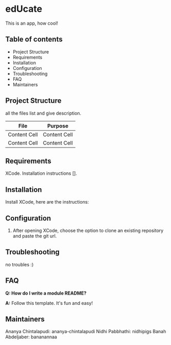 # edUcate

This is an app, how cool!

## Table of contents

- Project Structure
- Requirements
- Installation
- Configuration
- Troubleshooting
- FAQ
- Maintainers

## Project Structure

all the files list and give description.

| File  | Purpose |
| ------------- | ------------- |
| Content Cell  | Content Cell  |
| Content Cell  | Content Cell  |

## Requirements

XCode. Installation instructions [].

## Installation

Install XCode, here are the instructions: 


## Configuration

1. After opening XCode, choose the option to clone an existing repository and paste the git url.


## Troubleshooting

no troubles :)

## FAQ 

**Q: How do I write a module README?**

**A:** Follow this template. It's fun and easy!


## Maintainers

Ananya Chintalapudi: ananya-chintalapudi
Nidhi Pabbhathi: nidhipigs
Banah Abdeljaber: bananannaa
